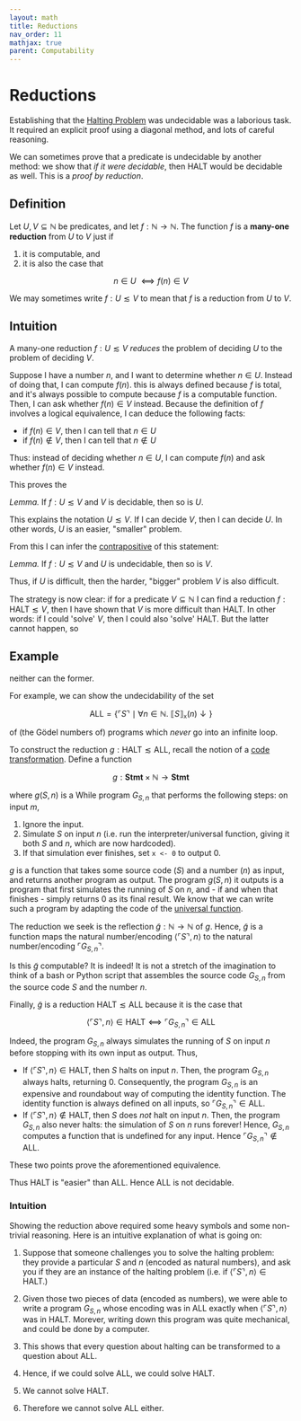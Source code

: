 ```yaml
---
layout: math
title: Reductions
nav_order: 11
mathjax: true
parent: Computability
---
```


# Reductions

Establishing that the [Halting
Problem](https://uob-coms20007.github.io/reference/computability/halting.html)
was undecidable was a laborious task. It required an explicit proof using a
diagonal method, and lots of careful reasoning.

We can sometimes prove that a predicate is undecidable by another method: we
show that _if it were decidable_, then $\textsf{HALT}$ would be decidable as
well. This is a _proof by reduction_.

## Definition

Let $U, V \subseteq \mathbb{N}$ be predicates, and let $f : \mathbb{N} \to
\mathbb{N}$. The function $f$ is a __many-one reduction__ from $U$ to $V$ just if

1. it is computable, and 
2. it is also the case that

$$
  n \in U\ ⟺ f(n) \in V
$$

We may sometimes write $f : U ≲ V$ to mean that $f$ is a reduction from $U$ to $V$.

## Intuition

A many-one reduction $f : U ≲ V$ _reduces_ the problem of deciding $U$ to the
problem of deciding $V$.

Suppose I have a number $n$, and I want to determine whether $n \in U$.
Instead of doing that, I can compute $f(n)$. this is always defined because
$f$ is total, and it's always possible to compute because $f$ is a computable
function. Then, I can ask whether $f(n) \in V$ instead. Because the definition of $f$ involves a logical equivalence, I can deduce the following facts:
* if $f(n) \in V$, then I can tell that $n \in U$
* if $f(n) \not\in V$, then I can tell that $n \not\in U$ 

Thus: instead of deciding whether $n \in U$, I can compute $f(n)$ and ask
whether $f(n) \in V$ instead.

This proves the 

*Lemma.* If $f : U ≲ V$ and $V$ is decidable, then so is $U$.

This explains the notation $U ≲ V$. If I can decide $V$, then I can decide
$U$. In other words, $U$ is an easier, "smaller" problem.


From this I can infer the
[contrapositive](https://en.wikipedia.org/wiki/Contraposition) of this
statement:

*Lemma.* If $f : U ≲ V$ and $U$ is undecidable, then so is $V$.

Thus, if $U$ is difficult, then the harder, "bigger" problem $V$ is also
difficult.

The strategy is now clear: if for a predicate $V \subseteq \mathbb{N}$ I can
find a reduction $f : \textsf{HALT} ≲ V$, then I have shown that $V$ is more
difficult than $\textsf{HALT}$. In other words: if I could 'solve' $V$, then
I could also 'solve' $\textsf{HALT}$. But the latter cannot happen, so

## Example
neither can the former.

For example, we can show the undecidability of the set

$$
  \textsf{ALL} = \{ \ulcorner S \urcorner \mid \forall n \in \mathbb{N}.\  ⟦ S ⟧_\texttt{x}(n) \downarrow \}
$$

of (the Gödel numbers of) programs which _never_ go into an infinite loop.

To construct the reduction $g : \textsf{HALT} ≲ \textsf{ALL}$, recall the notion
of a [code
transformation](https://uob-coms20007.github.io/reference/computability/goedel.html#code-transformation).
Define a function

$$
  g : \textbf{Stmt} \times \mathbb{N} \to \textbf{Stmt}
$$

where $g(S, n)$ is a While program $G_{S, n}$ that performs the
following steps: on input $m$,
1. Ignore the input.
2. Simulate $S$ on input $n$ (i.e. run the interpreter/universal function, giving it both $S$ and $n$, which are now hardcoded).
3. If that simulation ever finishes, set `x <- 0` to output $0$.

$g$ is a function that takes some source code ($S$) and a number ($n$) as input,
and returns another program as output. The program $g(S, n)$ it outputs is a
program that first simulates the running of $S$ on $n$, and - if and when that
finishes - simply returns 0 as its final result. We know that we can write such
a program by adapting the code of the [universal
function](https://uob-coms20007.github.io/reference/computability/universal.html#universal-function).

The reduction we seek is the reflection $\tilde{g} : \mathbb{N} \to \mathbb{N}$
of $g$. Hence, $\tilde{g}$ is a function maps the natural number/encoding
$\langle \ulcorner S \urcorner, n \rangle$ to the natural number/encoding
$\ulcorner G_{S, n} \urcorner$.

Is this $\tilde{g}$ computable? It is indeed! It is not a stretch of the
imagination to think of a bash or Python script that assembles the source code
$G_{S, n}$ from the source code $S$ and the number $n$.

Finally, $\tilde{g}$ is a reduction $\textsf{HALT} ≲ \textsf{ALL}$ because it is the
case that

$$
  \langle \ulcorner S \urcorner, n \rangle \in \textsf{HALT}
    ⟺
  \ulcorner G_{S, n} \urcorner \in \textsf{ALL}
$$

Indeed, the program $G_{S, n}$ always simulates the running of $S$ on input
$n$ before stopping with its own input as output. Thus, 
* If $\langle \ulcorner S \urcorner, n \rangle \in \textsf{HALT}$, then $S$
  halts on input $n$. Then, the program $G_{S, n}$ always halts, returning $0$.
  Consequently, the program $G_{S, n}$ is an expensive and roundabout way of
  computing the identity function. The identity function is always defined on
  all inputs, so $\ulcorner G_{S, n} \urcorner \in \textsf{ALL}$.
* If $\langle \ulcorner S \urcorner, n \rangle \not\in \textsf{HALT}$, then $S$
  does _not_ halt on input $n$. Then, the program $G_{S, n}$ also never halts:
  the simulation of $S$ on $n$ runs forever! Hence, $G_{S, n}$ computes a
  function that is undefined for any input. Hence $\ulcorner G_{S, n} \urcorner
  \not\in \textsf{ALL}$.

These two points prove the aforementioned equivalence.

Thus $\textsf{HALT}$ is "easier" than $\textsf{ALL}$. Hence $\textsf{ALL}$ is not decidable.

### Intuition

Showing the reduction above required some heavy symbols and some non-trivial
reasoning. Here is an intuitive explanation of what is going on:

1. Suppose that someone challenges you to solve the halting problem: they
   provide a particular $S$ and $n$ (encoded as natural numbers), and ask you if
   they are an instance of the halting problem (i.e. if $\langle \ulcorner S
   \urcorner, n \rangle \in \textsf{HALT}$.)

2. Given those two pieces of data (encoded as numbers), we were able to write a
   program $G_{S, n}$ whose encoding was in $\textsf{ALL}$ exactly when $\langle
   \ulcorner S \urcorner, n \rangle$ was in $\mathsf{HALT}$. Morever, writing
   down this program was quite mechanical, and could be done by a computer.
   
3. This shows that every question about halting can be transformed to a question
   about $\textsf{ALL}$.

4. Hence, if we could solve $\textsf{ALL}$, we could solve $\textsf{HALT}$.

5. We cannot solve $\textsf{HALT}$.

6. Therefore we cannot solve $\textsf{ALL}$ either.